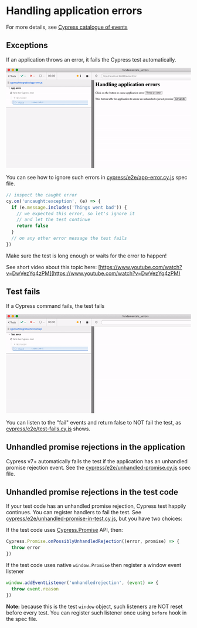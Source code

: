 # Handling application errors

For more details, see [Cypress catalogue of events](https://on.cypress.io/catalog-of-events)

## Exceptions

If an application throws an error, it fails the Cypress test automatically.

![Application error fails the test](./images/app-error.gif)

You can see how to ignore such errors in [cypress/e2e/app-error.cy.js](./cypress/e2e/app-error.cy.js) spec file.

```js
// inspect the caught error
cy.on('uncaught:exception', (e) => {
  if (e.message.includes('Things went bad')) {
    // we expected this error, so let's ignore it
    // and let the test continue
    return false
  }
  // on any other error message the test fails
})
```

Make sure the test is long enough or waits for the error to happen!

See short video about this topic here: [https://www.youtube.com/watch?v=DwVezYq4zPM](https://www.youtube.com/watch?v=DwVezYq4zPM)

## Test fails

If a Cypress command fails, the test fails

![Test fails after it fails to find an element](./images/test-error.gif)

You can listen to the "fail" events and return false to NOT fail the test, as [cypress/e2e/test-fails.cy.js](./cypress/e2e/test-fails.cy.js) shows.

## Unhandled promise rejections in the application

Cypress v7+ automatically fails the test if the application has an unhandled promise rejection event. See the [cypress/e2e/unhandled-promise.cy.js](./cypress/e2e/unhandled-promise.cy.js) spec file.

## Unhandled promise rejections in the test code

If your test code has an unhandled promise rejection, Cypress test happily continues. You can register handlers to fail the test. See [cypress/e2e/unhandled-promise-in-test.cy.js](./cypress/e2e/unhandled-promise-in-test.cy.js), but you have two choices:

If the test code uses [Cypress.Promise](https://on.cypress.io/promise) API, then:

```js
Cypress.Promise.onPossiblyUnhandledRejection((error, promise) => {
  throw error
})
```

If the test code uses native `window.Promise` then register a window event listener

```js
window.addEventListener('unhandledrejection', (event) => {
  throw event.reason
})
```

**Note:** because this is the test `window` object, such listeners are NOT reset before every test. You can register such listener once using `before` hook in the spec file.
